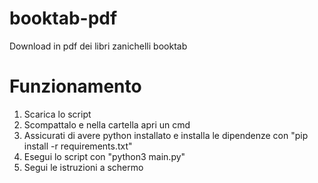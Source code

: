 # booktab-pdf
Download in pdf dei libri zanichelli booktab

# Funzionamento
1. Scarica lo script
2. Scompattalo e nella cartella apri un cmd
3. Assicurati di avere python installato e installa le dipendenze con "pip install -r requirements.txt"
4. Esegui lo script con "python3 main.py"
5. Segui le istruzioni a schermo
